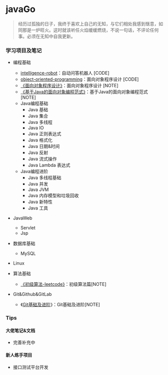 # javaGo
> 经历过孤独的日子，我终于喜欢上自己的无知，与它们相处我感到惬意，如同那是一炉旺火。这时就该听任火焰缓缓燃烧，不说一句话，不评论任何事。必须在无知中自我更新。

### 学习项目及笔记
* 编程基础
  - [intelligence-robot](https://github.com/sophoraFlower/javaGo/tree/main/intelligence-robot)：自动问答机器人 [CODE]
  - [object-oriented-programming](https://github.com/sophoraFlower/javaGo/tree/main/object-oriented-programming)：面向对象程序设计 [CODE]
  - [《面向对象程序设计》](https://www.yuque.com/houlex/syq69x/phh1in)：面向对象程序设计 [NOTE]
  - [《基于Java的面向对象编程范式》](https://www.yuque.com/houlex/syq69x/ly9tmd)：基于Java的面向对象编程范式 [NOTE]
  - Java编程基础
    - Java 基础
    - Java 集合
    - Java 多线程
    - Java IO
    - Java 正则表达式
    - Java 格式化
    - Java 日期&时间
    - Java 反射
    - Java 流式操作
    - Java Lambda 表达式
  - Java编程进阶
    - Java 多线程基础
    - Java 并发
    - Java JVM
    - Java 内存模型和垃圾回收
    - Java 新特性
    - Java 工具
* JavaWeb
  - Servlet
  - Jsp
* 数据库基础
  * MySQL

* Linux
* 算法基础
  * [《初级算法-leetcode》](https://www.yuque.com/houlex/syq69x/dmtq3r)：初级算法篇[NOTE]
* Git&Github&GitLab
  * 《[Git基础及进阶](https://www.yuque.com/houlex/syq69x/qlipip)》：Git基础及进阶[NOTE]


### Tips
#### 大佬笔记&文档
* 完善补充中

#### 新人练手项目
* 接口测试平台开发
